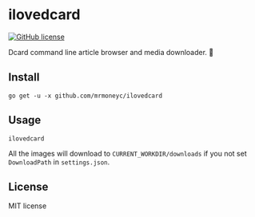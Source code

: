 ilovedcard
======================
[![GitHub license](https://img.shields.io/badge/license-MIT-blue.svg)](https://raw.githubusercontent.com/toomore/gogrs/master/LICENSE)

Dcard command line article browser and media downloader. 🔞

Install
--------------

    go get -u -x github.com/mrmoneyc/ilovedcard

Usage
---------------------

    ilovedcard

All the images will download to `CURRENT_WORKDIR/downloads` if you not set `DownloadPath` in `settings.json`.

License
---------------

MIT license
